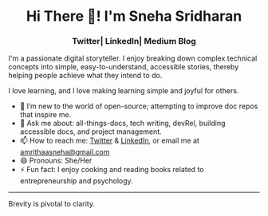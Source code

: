 <h1 align="center">Hi There 👋! I'm Sneha Sridharan</h1>
<h3 align="center">Twitter| LinkedIn| Medium Blog</h3>

I'm a passionate digital storyteller. I enjoy breaking down complex technical concepts into simple, easy-to-understand, accessible stories, thereby helping people achieve what they intend to do.

I love learning, and I love making learning simple and joyful for others.

- 🌱 I’m new to the world of open-source; attempting to improve doc repos that inspire me.
- 💬 Ask me about: all-things-docs, tech writing, devRel, building accessible docs, and project management.
- 📫 How to reach me: [Twitter](https://twitter.com/amrithaasneha) & [LinkedIn](https://www.linkedin.com/in/sneha-sridharan/), or email me at amrithaasneha@gmail.com
- 😄 Pronouns: She/Her
- ⚡ Fun fact: I enjoy cooking and reading books related to entrepreneurship and psychology.
------------------------------------

Brevity is pivotal to clarity. 

